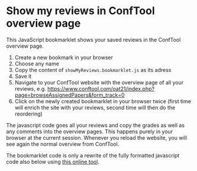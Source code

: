 # Show my reviews in ConfTool overview page

This JavaScript bookmarklet shows your saved reviews in the ConfTool overview page.

1. Create a new bookmark in your browser
2. Choose any name
3. Copy the content of `showMyReviews.bookmarklet.js` as its adress
4. Save it
5. Navigate to your ConfTool website with the overview page of all your reviews, e.g. https://www.conftool.com/oat21/index.php?page=browseAssignedPapers&form_track=0
6. Click on the newly created bookmarklet in your browser twice (first time will enrich the site with your reviews, second time will then do the reordering)

The javascript code goes all your reviews and copy the grades as well as any comments into the overview pages. This happens purely in your browser at the current session. Whenever you reload the website, you will see again the normal overview from ConfTool.

The bookmarklet code is only a rewrite of the fully formatted javascript code also below using [this online tool](https://mrcoles.com/bookmarklet/).
